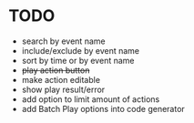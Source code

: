 # TODO
-  search by event name
- include/exclude by event name
- sort by time or by event name
- ~~play action button~~
- make action editable
- show play result/error
- add option to limit amount of actions
- add Batch Play options into code generator